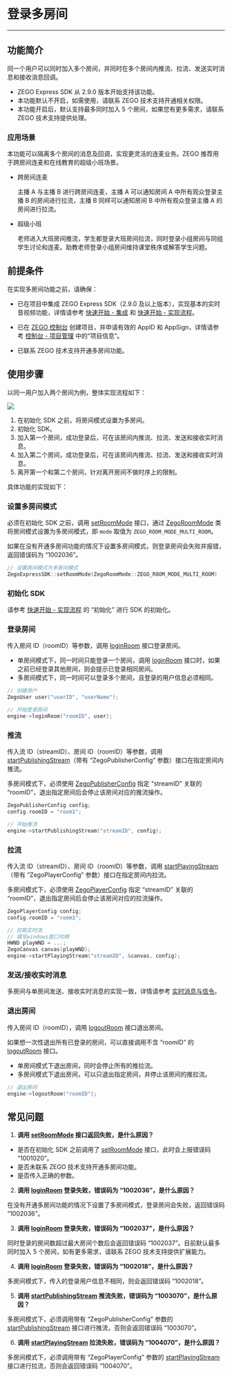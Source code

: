 # 登录多房间

---

## 功能简介

同一个用户可以同时加入多个房间，并同时在多个房间内推流、拉流、发送实时消息和接收消息回调。

<Note title="说明">


- ZEGO Express SDK 从 2.9.0 版本开始支持该功能。
- 本功能默认不开启，如需使用，请联系 ZEGO 技术支持开通相关权限。
- 本功能开启后，默认支持最多同时加入 5 个房间，如果您有更多需求，请联系 ZEGO 技术支持提供处理。

</Note>




### 应用场景

本功能可以隔离多个房间的消息及回调，实现更灵活的连麦业务。ZEGO 推荐用于跨房间连麦和在线教育的超级小班场景。

- 跨房间连麦

    主播 A 与主播 B 进行跨房间连麦，主播 A 可以通知房间 A 中所有观众登录主播 B 的房间进行拉流，主播 B 同样可以通知房间 B 中所有观众登录主播 A 的房间进行拉流。


- 超级小班

    老师进入大班房间推流，学生都登录大班房间拉流，同时登录小组房间与同组学生讨论和连麦。助教老师登录小组房间维持课堂秩序或解答学生问题。


## 前提条件

在实现多房间功能之前，请确保：

- 已在项目中集成 ZEGO Express SDK（2.9.0 及以上版本），实现基本的实时音视频功能，详情请参考 [快速开始 - 集成](https://doc-zh.zego.im/article/17991) 和 [快速开始 - 实现流程](https://doc-zh.zego.im/article/17992)。
- 已在 [ZEGO 控制台](https://console.zego.im) 创建项目，并申请有效的 AppID 和 AppSign，详情请参考 [控制台 - 项目管理](/console/project-info) 中的“项目信息”。

- 已联系 ZEGO 技术支持开通多房间功能。


## 使用步骤

以同一用户加入两个房间为例，整体实现流程如下：

<Frame width="512" height="auto" caption=""><img src="https://doc-media.zego.im/sdk-doc/Pics/Common/MultiRoom/MultiRoom_new.png" /></Frame>

1. 在初始化 SDK 之前，将房间模式设置为多房间。
2. 初始化 SDK。
3. 加入第一个房间，成功登录后，可在该房间内推流、拉流、发送和接收实时消息。
4. 加入第二个房间，成功登录后，可在该房间内推流、拉流、发送和接收实时消息。
5. 离开第一个和第二个房间，针对离开房间不做时序上的限制。

具体功能的实现如下：


### 设置多房间模式

必须在初始化 SDK 之前，调用 [setRoomMode](https://doc-zh.zego.im/article/api?doc=Express_Audio_SDK_API~cpp_ue~class~ZegoExpressSDK#set-room-mode) 接口，通过 [ZegoRoomMode](https://doc-zh.zego.im/article/api?doc=Express_Audio_SDK_API~cpp_ue~enum~ZegoRoomMode) 类将房间模式设置为多房间模式，即 `mode` 取值为 `ZEGO_ROOM_MODE_MULTI_ROOM`。

<Note title="说明">


如果在没有开通多房间功能的情况下设置多房间模式，则登录房间会失败并报错，返回错误码为 “1002036”。

</Note>




```cpp
// 设置房间模式为多房间模式
ZegoExpressSDK::setRoomMode(ZegoRoomMode::ZEGO_ROOM_MODE_MULTI_ROOM)
```


### 初始化 SDK

请参考 [快速开始 - 实现流程](https://doc-zh.zego.im/article/17992#CreateEngine) 的 “初始化”  进行 SDK 的初始化。

### 登录房间

传入房间 ID（roomID）等参数，调用 [loginRoom](https://doc-zh.zego.im/article/api?doc=Express_Audio_SDK_API~cpp_ue~class~IZegoExpressEngine#login-room) 接口登录房间。

- 单房间模式下，同一时间只能登录一个房间，调用 [loginRoom](https://doc-zh.zego.im/article/api?doc=Express_Audio_SDK_API~cpp_ue~class~IZegoExpressEngine#login-room) 接口时，如果之前已经登录其他房间，则会提示已登录相同房间。
- 多房间模式下，同一时间可以登录多个房间，且登录的用户信息必须相同。

```cpp
// 创建用户
ZegoUser user("userID", "userName");

// 开始登录房间
engine->loginRoom("roomID", user);
```


### 推流

传入流 ID（streamID）、房间 ID（roomID）等参数，调用 [startPublishingStream](https://doc-zh.zego.im/article/api?doc=Express_Audio_SDK_API~cpp_ue~class~IZegoExpressEngine#start-publishing-stream)（带有 “ZegoPublisherConfig” 参数）接口在指定房间内推流。

<Warning title="注意">



多房间模式下，必须使用 [ZegoPublisherConfig](https://doc-zh.zego.im/article/api?doc=Express_Audio_SDK_API~cpp_ue~struct~ZegoPublisherConfig) 指定 “streamID” 关联的 “roomID”，退出指定房间后会停止该房间对应的推流操作。

</Warning>




```cpp
ZegoPublisherConfig config;
config.roomID = "room1";

// 开始推流
engine->startPublishingStream("streamID", config);
```


### 拉流

传入流 ID（streamID）、房间 ID（roomID）等参数，调用 [startPlayingStream](https://doc-zh.zego.im/article/api?doc=Express_Audio_SDK_API~cpp_ue~class~IZegoExpressEngine#start-playing-stream)（带有 “ZegoPlayerConfig” 参数）接口在指定房间内拉流。

<Warning title="注意">



多房间模式下，必须使用 [ZegoPlayerConfig](https://doc-zh.zego.im/article/api?doc=Express_Audio_SDK_API~cpp_ue~struct~ZegoPlayerConfig) 指定 “streamID” 关联的 “roomID”，退出指定房间后会停止该房间对应的拉流操作。


</Warning>



```cpp
ZegoPlayerConfig config;
config.roomID = "room1";

// 拉取实时流
// 填写windows窗口句柄
HWND playWND = ...;
ZegoCanvas canvas(playWND);
engine->startPlayingStream("streamID", &canvas, config);
```


### 发送/接收实时消息

多房间与单房间发送、接收实时消息的实现一致，详情请参考 [实时消息与信令](https://doc-zh.zego.im/article/18001)。

### 退出房间

传入房间 ID（roomID），调用 [logoutRoom](https://doc-zh.zego.im/article/api?doc=Express_Audio_SDK_API~cpp_ue~class~IZegoExpressEngine#logout-room) 接口退出房间。

<Note title="说明">



如果想一次性退出所有已登录的房间，可以直接调用不含 “roomID” 的 [logoutRoom](https://doc-zh.zego.im/article/api?doc=Express_Audio_SDK_API~cpp_ue~class~IZegoExpressEngine#logout-room) 接口。

</Note>



- 单房间模式下退出房间，同时会停止所有的推拉流。
- 多房间模式下退出房间，可以只退出指定房间，并停止该房间的推拉流。

```cpp
// 退出房间
engine->logoutRoom("roomID");
```

## 常见问题

1. **调用 [setRoomMode](https://doc-zh.zego.im/article/api?doc=Express_Audio_SDK_API~cpp_ue~class~ZegoExpressSDK#set-room-mode) 接口返回失败，是什么原因？**

- 是否在初始化 SDK 之前调用了 [setRoomMode](https://doc-zh.zego.im/article/api?doc=Express_Audio_SDK_API~cpp_ue~class~ZegoExpressSDK#set-room-mode) 接口，此时会上报错误码 “1001020”。
- 是否未联系 ZEGO 技术支持开通多房间功能。
- 是否传入正确的参数。

2. **调用 [loginRoom](https://doc-zh.zego.im/article/api?doc=Express_Audio_SDK_API~cpp_ue~class~IZegoExpressEngine#login-room) 登录失败，错误码为 “1002036”，是什么原因？**

在没有开通多房间功能的情况下设置了多房间模式，登录房间会失败，返回错误码 “1002036”。

3. **调用 [loginRoom](https://doc-zh.zego.im/article/api?doc=Express_Audio_SDK_API~cpp_ue~class~IZegoExpressEngine#login-room) 登录失败，错误码为 “1002037”，是什么原因？**

同时登录的房间数超过最大房间个数后会返回错误码 “1002037”。目前默认最多同时加入 5 个房间，如有更多需求，请联系 ZEGO 技术支持提供扩展能力。

4. **调用 [loginRoom](https://doc-zh.zego.im/article/api?doc=Express_Audio_SDK_API~cpp_ue~class~IZegoExpressEngine#login-room) 登录失败，错误码为 “1002018”，是什么原因？**

多房间模式下，传入的登录用户信息不相同，则会返回错误码 “1002018”。

5. **调用 [startPublishingStream](https://doc-zh.zego.im/article/api?doc=Express_Audio_SDK_API~cpp_ue~class~IZegoExpressEngine#start-publishing-stream) 推流失败，错误码为 “1003070”，是什么原因？**

多房间模式下，必须调用带有 “ZegoPublisherConfig” 参数的 [startPublishingStream](https://doc-zh.zego.im/article/api?doc=Express_Audio_SDK_API~cpp_ue~class~IZegoExpressEngine#start-publishing-stream) 接口进行推流，否则会返回错误码 “1003070”。

6. **调用 [startPlayingStream](https://doc-zh.zego.im/article/api?doc=Express_Audio_SDK_API~cpp_ue~class~IZegoExpressEngine#start-playing-stream) 拉流失败，错误码为 “1004070”，是什么原因？**

多房间模式下，必须调用带有 “ZegoPlayerConfig” 参数的 [startPlayingStream](https://doc-zh.zego.im/article/api?doc=Express_Audio_SDK_API~cpp_ue~class~IZegoExpressEngine#start-playing-stream) 接口进行拉流，否则会返回错误码 “1004070”。
